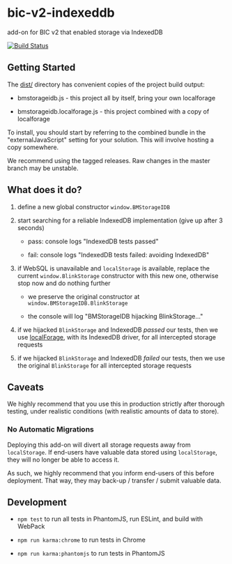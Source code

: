 # bic-v2-indexeddb

add-on for BIC v2 that enabled storage via IndexedDB

[![Build Status](https://travis-ci.org/blinkmobile/bic-v2-indexeddb.png)](https://travis-ci.org/blinkmobile/bic-v2-indexeddb)


## Getting Started

The [dist/](dist) directory has convenient copies of the project build output:

- bmstorageidb.js - this project all by itself, bring your own localforage

- bmstorageidb.localforage.js - this project combined with a copy of localforage

To install,
you should start by referring to the combined bundle in the "externalJavaScript" setting for your solution.
This will involve hosting a copy somewhere.

We recommend using the tagged releases.
Raw changes in the master branch may be unstable.


## What does it do?

1. define a new global constructor `window.BMStorageIDB`

1. start searching for a reliable IndexedDB implementation (give up after 3 seconds)

    - pass: console logs "IndexedDB tests passed"

    - fail: console logs "IndexedDB tests failed: avoiding IndexedDB"

1. if WebSQL is unavailable and `localStorage` is available,
  replace the current `window.BlinkStorage` constructor with this new one,
  otherwise stop now and do nothing further

    - we preserve the original constructor at `window.BMStorageIDB.BlinkStorage`

    - the console will log "BMStorageIDB hijacking BlinkStorage..."

1. if we hijacked `BlinkStorage` and IndexedDB _passed_ our tests,
  then we use [localForage](http://mozilla.github.io/localForage/),
  with its IndexedDB driver,
  for all intercepted storage requests

1. if we hijacked `BlinkStorage` and IndexedDB _failed_ our tests,
  then we use the original `BlinkStorage` for all intercepted storage requests


## Caveats

We highly recommend that you use this in production strictly after thorough testing,
under realistic conditions (with realistic amounts of data to store).

### No Automatic Migrations

Deploying this add-on will divert all storage requests away from `localStorage`.
If end-users have valuable data stored using `localStorage`,
they will no longer be able to access it.

As such, we highly recommend that you inform end-users of this before deployment.
That way, they may back-up / transfer / submit valuable data.


## Development

- `npm test` to run all tests in PhantomJS, run ESLint, and build with WebPack

- `npm run karma:chrome` to run tests in Chrome

- `npm run karma:phantomjs` to run tests in PhantomJS
